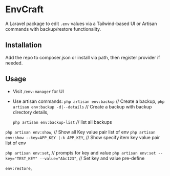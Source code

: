 # EnvCraft

A Laravel package to edit `.env` values via a Tailwind-based UI or Artisan commands with backup/restore functionality.

## Installation

Add the repo to composer.json or install via path, then register provider if needed.

## Usage

- Visit `/env-manager` for UI

- Use artisan commands:
  `php artisan env:backup` // Create a backup,
  `php artisan env:backup -d|--details` // Create a backup with backup directory details,

  `php artisan env:backup-list` // list all backups

`php artisan env:show`, // Show all Key value pair list of env
`php artisan env:show --key=APP_KEY |-k APP_KEY`, // Show specify item key value pair list of env

`php artisan env:set`, // prompts for key and value
`php artisan env:set --key="TEST_KEY" --value="Abc123"`, // Set key and value pre-define

`env:restore`,
